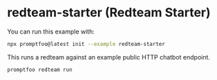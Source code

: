 # redteam-starter (Redteam Starter)

You can run this example with:

```bash
npx promptfoo@latest init --example redteam-starter
```

This runs a redteam against an example public HTTP chatbot endpoint.

```
promptfoo redteam run
```
